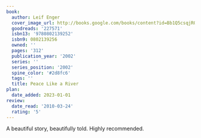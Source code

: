 ```yaml
---
book:
  author: Leif Enger
  cover_image_url: http://books.google.com/books/content?id=Bb1Q5csqjRQC&printsec=frontcover&img=1&zoom=1&edge=curl&source=gbs_api
  goodreads: '227571'
  isbn13: '9780802139252'
  isbn9: 0802139256
  owned: ''
  pages: '312'
  publication_year: '2002'
  series: ''
  series_position: '2002'
  spine_color: '#2d8fc6'
  tags: ''
  title: Peace Like a River
plan:
  date_added: 2023-01-01
review:
  date_read: '2010-03-24'
  rating: '5'
---
```


A beautiful story, beautifully told. Highly recommended.
